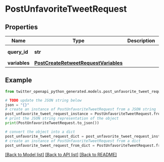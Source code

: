 # PostUnfavoriteTweetRequest


## Properties

Name | Type | Description | Notes
------------ | ------------- | ------------- | -------------
**query_id** | **str** |  | [default to 'ZYKSe-w7KEslx3JhSIk5LA']
**variables** | [**PostCreateRetweetRequestVariables**](PostCreateRetweetRequestVariables.md) |  | 

## Example

```python
from twitter_openapi_python_generated.models.post_unfavorite_tweet_request import PostUnfavoriteTweetRequest

# TODO update the JSON string below
json = "{}"
# create an instance of PostUnfavoriteTweetRequest from a JSON string
post_unfavorite_tweet_request_instance = PostUnfavoriteTweetRequest.from_json(json)
# print the JSON string representation of the object
print(PostUnfavoriteTweetRequest.to_json())

# convert the object into a dict
post_unfavorite_tweet_request_dict = post_unfavorite_tweet_request_instance.to_dict()
# create an instance of PostUnfavoriteTweetRequest from a dict
post_unfavorite_tweet_request_from_dict = PostUnfavoriteTweetRequest.from_dict(post_unfavorite_tweet_request_dict)
```
[[Back to Model list]](../README.md#documentation-for-models) [[Back to API list]](../README.md#documentation-for-api-endpoints) [[Back to README]](../README.md)


